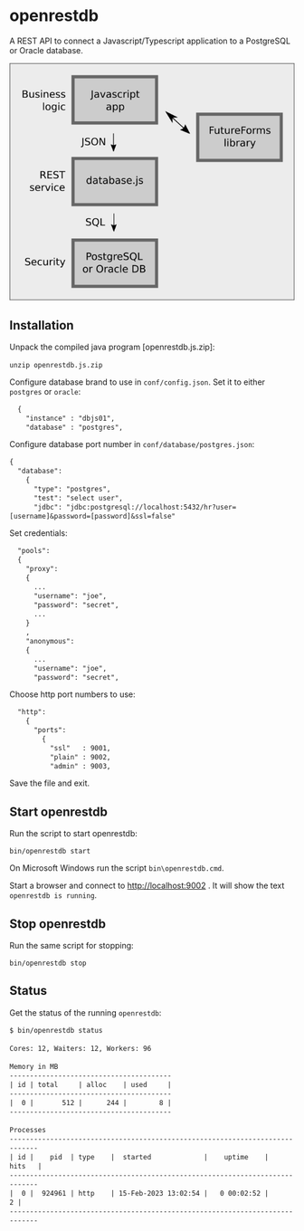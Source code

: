# openrestdb

A REST API to connect a Javascript/Typescript application to a PostgreSQL or Oracle database.

![Blocks](img/blocks.png)

## Installation

Unpack the compiled java program [openrestdb.js.zip]:

`unzip openrestdb.js.zip`

Configure database brand to use in `conf/config.json`.
Set it to either `postgres` or `oracle`:

```
  {
    "instance" : "dbjs01",
    "database" : "postgres",
```
Configure database port number in `conf/database/postgres.json`:
```
{
  "database":
    {
      "type": "postgres",
      "test": "select user",
      "jdbc": "jdbc:postgresql://localhost:5432/hr?user=[username]&password=[password]&ssl=false"
```
Set credentials:
```
  "pools":
  {
    "proxy":
    {
      ...
      "username": "joe",
      "password": "secret",
      ...
    }
    ,
    "anonymous":
    {
      ...
      "username": "joe",
      "password": "secret",
```
Choose http port numbers to use:

```
  "http":
    {
      "ports":
        {
          "ssl"   : 9001,
          "plain" : 9002,
          "admin" : 9003,
```

Save the file and exit.

## Start openrestdb

Run the script to start openrestdb:

```
bin/openrestdb start
```

On Microsoft Windows run the script `bin\openrestdb.cmd`.

Start a browser and connect to [http://localhost:9002](http://localhost:9002/) .
It will show the text `openrestdb is running`.

## Stop openrestdb

Run the same script for stopping:

```
bin/openrestdb stop
```

## Status

Get the status of the running `openrestdb`:

```
$ bin/openrestdb status

Cores: 12, Waiters: 12, Workers: 96

Memory in MB
----------------------------------------
| id | total     | alloc    | used     |
----------------------------------------
|  0 |       512 |      244 |        8 |
----------------------------------------

Processes
-----------------------------------------------------------------------------
| id |    pid  | type    |  started             |    uptime    |      hits   |
-----------------------------------------------------------------------------
|  0 |  924961 | http    | 15-Feb-2023 13:02:54 |   0 00:02:52 |           2 |
-----------------------------------------------------------------------------
```
